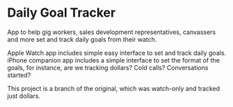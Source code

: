 # Daily Goal Tracker
App to help gig workers, sales development representatives, canvassers and more set and track daily goals from their watch.

Apple Watch app includes simple easy interface to set and track daily goals.
iPhone companion app includes a simple interface to set the format of the goals, for instance, are we tracking dollars? Cold calls? Conversations started?

This project is a branch of the original, which was watch-only and tracked just dollars.

